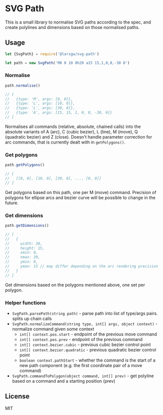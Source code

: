 # SVG Path

This is a small library to normalise SVG paths according to the spec, and create polylines and dimensions based on those normalised paths.

## Usage

```js
let {SvgPath} = require('@larsgw/svg-path')

let path = new SvgPath('M0 0 10 0h20 a15 15,1,0,0,-30 0')
```

### Normalise

```js
path.normalise()

// [
//   {type: 'M', args: [0, 0]},
//   {type: 'L', args: [10, 0]},
//   {type: 'L', args: [30, 0]},
//   {type: 'A', args: [15, 15, 1, 0, 0, -30, 0]}
// ]
```

Normalises all commands (relative, absolute, chained calls) into the absolute variants of A (arc), C (cubic bezier), L (line), M (move), Q (quadratic bezier) and
Z (close). Doesn't handle parameter correction for arc commands, that is currently dealt with in `getPolygons()`.

### Get polygons

```js
path.getPolygons()

// [
//   [[0, 0], [10, 0], [30, 0], ..., [0, 0]]
// ]
```

Get polygons based on this path, one per M (move) command. Precision of polygons for ellipse arcs and bezier curve will be possible to change in the future.

### Get dimensions

```js
path.getDimensions()

// [
//   {
//     width: 30,
//     height: 15,
//     xmin: 0,
//     xmax: 30,
//     ymin: 0,
//     ymax: 15 // may differ depending on the arc rendering precision
//   }
// ]
```

Get dimensions based on the polygons mentioned above, one set per polygon.

### Helper functions

  * `SvgPath.parsePath(string path)` - parse path into list of type/args pairs. splits up chain calls
  * `SvgPath.normalizeCommand(string type, int[] args, object context)` - normalize command given some context
    * `int[] context.pos.start` - endpoint of the previous move command
    * `int[] context.pos.prev` - endpoint of the previous command
    * `int[] context.bezier.cubic` - previous cubic bezier control point
    * `int[] context.bezier.quadratic` - previous quadratic bezier control point
    * `boolean context.pathStart` - whether the command is the start of a new path component (e.g. the first coordinate pair of a move command)
  * `SvgPath.commandToPolygon(object command, int[] prev)` - get polyline based on a command and a starting position (prev)

## License

MIT
